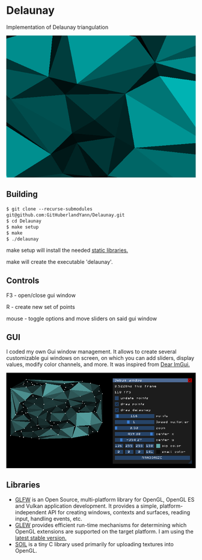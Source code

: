 # Delaunay
Implementation of Delaunay triangulation

![delaunay](Resources/Screenshots/delaunay.gif)

## Building
```
$ git clone --recurse-submodules git@github.com:GitHuberlandYann/Delaunay.git
$ cd Delaunay
$ make setup
$ make
$ ./delaunay
```
make setup will install the needed [static libraries.](#libraries)

make will create the executable 'delaunay'.

## Controls
F3    - open/close gui window

R     - create new set of points

mouse - toggle options and move sliders on said gui window

## GUI
I coded my own Gui window management. It allows to create several customizable gui windows on screen, on which you can add sliders, display values, modify color channels, and more. It was inspired from [Dear ImGui.](https://github.com/ocornut/imgui.git)

![gui](Resources/Screenshots/gui_demo.png)

## Libraries
* [GLFW](https://github.com/glfw/glfw.git) is an Open Source, multi-platform library for OpenGL, OpenGL ES and Vulkan application development. It provides a simple, platform-independent API for creating windows, contexts and surfaces, reading input, handling events, etc.
* [GLEW](https://github.com/nigels-com/glew.git) provides efficient run-time mechanisms for determining which OpenGL extensions are supported on the target platform. I am using the [latest stable version.](https://github.com/nigels-com/glew/releases/tag/glew-2.2.0)
* [SOIL](https://github.com/littlstar/soil.git) is a tiny C library used primarily for uploading textures into OpenGL.
